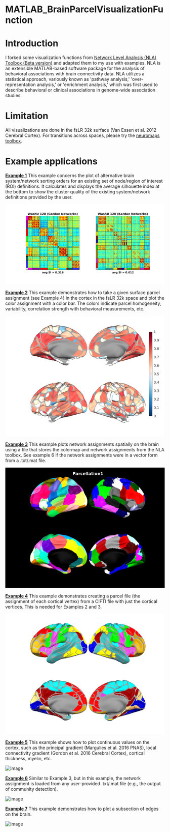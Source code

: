 # MATLAB_BrainParcelVisualizationFunction

# Introduction
I forked some visualization functions from [Network Level Analysis (NLA) Toolbox (Beta version)](https://github.com/mwheelock/Network-Level-Analysis) and adapted them to my use with examples. NLA is an extensible MATLAB-based software package for the analysis of behavioral associations with brain connectivity data. NLA utilizes a statistical approach, variously known as 'pathway analysis,' 'over-representation analysis,' or 'enrichment analysis,' which was first used to describe behavioral or clinical associations in genome-wide association studies.

# Limitation
All visualizations are done in the fsLR 32k surface (Van Essen et al. 2012 Cerebral Cortex). For transitions across spaces, please try the [neuromaps toolbox](https://github.com/netneurolab/neuromaps).

# Example applications
[**Example 1**](https://github.com/cindyhfls/MATLAB_BrainParcelVisualizationFunctions/blob/main/NLA%20visualizationfunctions/Example1_plot_FC_with_silhouette.m)
This example concerns the plot of alternative brain system/network sorting orders for an existing set of node/region of interest (ROI) definitions. It calculates and displays the average silhouette index at the bottom to show the cluster quality of the existing system/network definitions provided by the user.

![image](https://github.com/cindyhfls/Network-Level-Analysis/blob/main/NLA%20visualizationfunctions/Example1.png)

[**Example 2**](https://github.com/cindyhfls/MATLAB_BrainParcelVisualizationFunctions/blob/main/NLA%20visualizationfunctions/Example2_plot_values_on_parcels.m)
This example demonstrates how to take a given surface parcel assignment (see Example 4) in the cortex in the fsLR 32k space and plot the color assignment with a color bar. The colors indicate parcel homogeneity, variability, correlation strength with behavioral measurements, etc.

![image](https://github.com/cindyhfls/Network-Level-Analysis/blob/main/NLA%20visualizationfunctions/Example2.png)

[**Example 3**](https://github.com/cindyhfls/MATLAB_BrainParcelVisualizationFunctions/blob/main/NLA%20visualizationfunctions/Example3_plot_Network_per_parcel.m)
This example plots network assignments spatially on the brain using a file that stores the colormap and network assignments from the NLA toolbox. See example 6 if the network assignments were in a vector form from a .txt/.mat file.

![image](https://github.com/cindyhfls/Network-Level-Analysis/blob/main/NLA%20visualizationfunctions/Example3.png)

[**Example 4**](https://github.com/cindyhfls/MATLAB_BrainParcelVisualizationFunctions/blob/main/NLA%20visualizationfunctions/Example4_get_parcel_files.m)
This example demonstrates creating a parcel file (the assignment of each cortical vertex) from a CIFTI file with just the cortical vertices. This is needed for Examples 2 and 3.

![image](https://github.com/cindyhfls/Network-Level-Analysis/blob/main/NLA%20visualizationfunctions/Example4.png)

[**Example 5**](https://github.com/cindyhfls/MATLAB_BrainParcelVisualizationFunctions/blob/main/NLA%20visualizationfunctions/Example5_plot_continuous_values_on_surfacemesh.m)
This example shows how to plot continuous values on the cortex, such as the principal gradient (Margulies et al. 2016 PNAS), local connectivity gradient (Gordon et al. 2016 Cerebral Cortex), cortical thickness, myelin, etc.

![image](https://github.com/cindyhfls/Network-Level-Analysis/blob/main/NLA%20visualizationfunctions/Example5.png)

[**Example 6**](https://github.com/cindyhfls/MATLAB_BrainParcelVisualizationFunctions/blob/main/NLA%20visualizationfunctions/Example6_visualize_parcels_fromtxt.m)
Similar to Example 3, but in this example, the network assignment is loaded from any user-provided .txt/.mat file (e.g., the output of community detection).

![image](https://github.com/cindyhfls/Network-Level-Analysis/blob/main/NLA%20visualizationfunctions/Example6.png)

[**Example 7**](https://github.com/cindyhfls/MATLAB_BrainParcelVisualizationFunctions/blob/main/NLA%20visualizationfunctions/Example7_GlassBrain_plot.m)
This example demonstrates how to plot a subsection of edges on the brain.

![image](https://github.com/cindyhfls/Network-Level-Analysis/blob/main/NLA%20visualizationfunctions/Example7.png)
